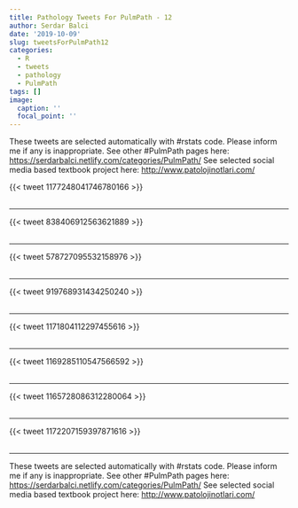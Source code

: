 ```yaml
---
title: Pathology Tweets For PulmPath - 12
author: Serdar Balci
date: '2019-10-09'
slug: tweetsForPulmPath12
categories:
  - R
  - tweets
  - pathology
  - PulmPath
tags: []
image:
  caption: ''
  focal_point: ''
---
```



These tweets are selected automatically with #rstats code. Please inform me if any is inappropriate.
See other #PulmPath pages here: https://serdarbalci.netlify.com/categories/PulmPath/ 
See selected social media based textbook project here: http://www.patolojinotlari.com/

{{< tweet 1177248041746780166 >}}
<br>
<br>
<hr>
{{< tweet 838406912563621889 >}}
<br>
<br>
<hr>
{{< tweet 578727095532158976 >}}
<br>
<br>
<hr>
{{< tweet 919768931434250240 >}}
<br>
<br>
<hr>
{{< tweet 1171804112297455616 >}}
<br>
<br>
<hr>
{{< tweet 1169285110547566592 >}}
<br>
<br>
<hr>
{{< tweet 1165728086312280064 >}}
<br>
<br>
<hr>
{{< tweet 1172207159397871616 >}}
<br>
<br>
<hr>


These tweets are selected automatically with #rstats code. Please inform me if any is inappropriate.
See other #PulmPath pages here: https://serdarbalci.netlify.com/categories/PulmPath/ 
See selected social media based textbook project here: http://www.patolojinotlari.com/
